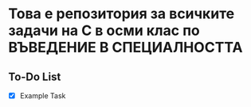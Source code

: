 # Това е репозитория за всичките задачи на C в осми клас по ВЪВЕДЕНИЕ В СПЕЦИАЛНОСТТА

## To-Do List

- [x] Example Task
